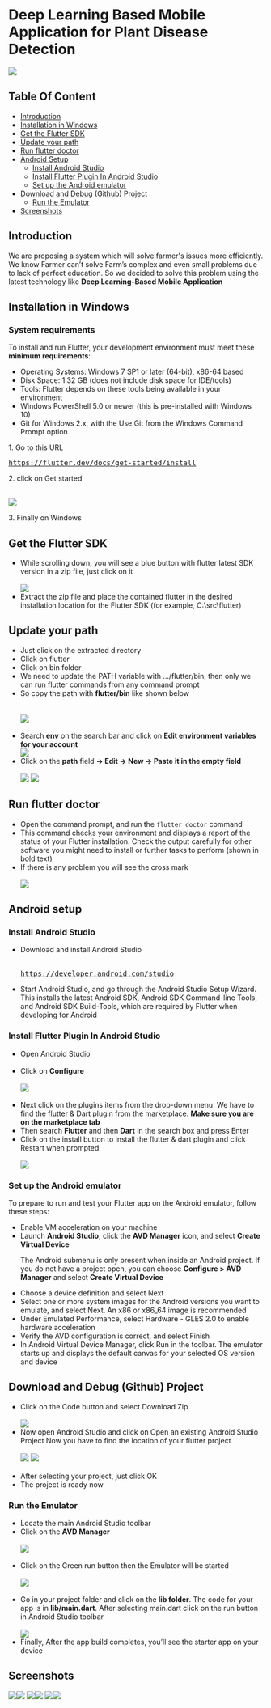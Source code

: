 <h1>Deep Learning Based Mobile Application for Plant Disease Detection</h1>

<img src="Readme_Images/pdd logo.png">

<h2>Table Of Content</h2>

- [Introduction](#Introduction)
- [Installation in Windows](#installation-in-windows)
- [Get the Flutter SDK](#get-the-flutter-sdk)
- [Update your path](#update-your-path)
- [Run flutter doctor](#run-flutter-doctor)
- [Android Setup](#android-setup)
    - [Install Android Studio](#install-android-studio)
    - [Install Flutter Plugin In Android Studio](#install-flutter-plugin-in-android-studio)
    - [Set up the Android emulator](#set-up-the-android-emulator)
- [Download and Debug (Github) Project](#download-and-debug-github-project)
    - [Run the Emulator](#run-the-emulator)
- [Screenshots](#Screenshots)
    
<h2>Introduction</h2>
<p>We are proposing a system which will solve farmer's issues more efficiently. We know Farmer can’t solve Farm’s complex and even small problems due to lack of perfect education. So we decided to solve this problem using the latest technology like <b>Deep Learning-Based Mobile Application</b></p>
</ul>

<h2>Installation in Windows</h2>
<h3>System requirements</h3>
<p>To install and run Flutter, your development environment must meet these <b>minimum requirements</b>:</p>
<ul>
<li>Operating Systems: Windows 7 SP1 or later (64-bit), x86-64 based</li>
<li>Disk Space: 1.32 GB (does not include disk space for IDE/tools)</li>
<li>Tools: Flutter depends on these tools being available in your environment</li>
<li>Windows PowerShell 5.0 or newer (this is pre-installed with Windows 10)</li>
<li>Git for Windows 2.x, with the Use Git from the Windows Command Prompt option</li>
</ul>
<p>1. Go to this URL </p>
<div class="highlight highlight-source-shell"><pre><a href="https://flutter.dev/docs/get-started/install">https://flutter.dev/docs/get-started/install</a></pre></div>
<p>2. click on Get started</p>
<br>
<img src="Readme_Images/1.PNG">
<br>
<p>3. Finally on Windows </p>

<h2>Get the Flutter SDK</h2>
<ul>
<li>While scrolling down, you will see a blue button with flutter latest SDK version in a zip file, just click on it</li>
<br><img src="Readme_Images/2.PNG"><br>
<li>Extract the zip file and place the contained flutter in the desired installation location for the Flutter SDK (for example, C:\src\flutter)</li>
</ul>

<h2>Update your path</h2>
<ul>
<li>Just click on the extracted directory</li>
<li>Click on flutter</li>
<li>Click on bin folder</li>
<li>We need to update the PATH variable with …/flutter/bin, then only we can run flutter commands from any command prompt</li>
<li>So copy the path with <b>flutter/bin</b> like shown below</li>
<br><br>
<img src="Readme_Images/3.PNG">
<br><br>
<li>Search <b>env</b> on the search bar and click on <b>Edit environment variables for your account</b></li>
<img src="Readme_Images/4.png">
<li>Click on the <b>path</b> field <b>-> Edit -> New -> Paste it in the empty field</b></li>
<br>
<img src="Readme_Images/5.PNG">
<img src="Readme_Images/6.PNG">
<br>
</ul>

<h2>Run flutter doctor</h2>
<ul>
<li>Open the command prompt, and run the <code>flutter doctor</code> command</li>
<li>This command checks your environment and displays a report of the status of your Flutter installation. Check the output carefully for other software you might need to install or further tasks to perform (shown in bold text)</li>
<li>If there is any problem you will see the cross mark</li>
<br>
<img src="Readme_Images/7.PNG">
<br>
</ul>

<h2>Android setup</h2>
<h3>Install Android Studio</h3>
<ul>
<li>Download and install Android Studio</li>
<br>
<div class="highlight highlight-source-shell"><pre><a href="https://developer.android.com/studio">https://developer.android.com/studio</a></pre></div>
<li>Start Android Studio, and go through the Android Studio Setup Wizard. This installs the latest Android SDK, Android SDK Command-line Tools, and Android SDK Build-Tools, which are required by Flutter when developing for Android</li>
</ul>


<h3>Install Flutter Plugin In Android Studio</h3>
<ul>
<li>Open Android Studio</li>
<br>
<li>Click on <b>Configure</b></li>
<br>
<img src="Readme_Images/8.PNG">
<br><br>
<li>Next click on the plugins items from the drop-down menu. We have to find the flutter & Dart plugin from the marketplace. <b>Make sure you are on the marketplace tab</b></li>
<li>Then search <b>Flutter</b> and then <b>Dart</b> in the search box and press Enter</li>
<li>Click on the install button to install the flutter & dart plugin and click Restart when prompted</li>
<br>
<img src="Readme_Images/9.jpg">
<br>
</ul>

<h3>Set up the Android emulator</h3>
<p>To prepare to run and test your Flutter app on the Android emulator, follow these steps:</p>

<ul>
<li>Enable VM acceleration on your machine</li>
<li>Launch <b>Android Studio</b>, click the <b>AVD Manager</b> icon, and select <b>Create Virtual Device</b></li>
<p>The Android submenu is only present when inside an Android project. If you do not have a project open, you can choose <b>Configure > AVD Manager</b> and select <b>Create Virtual Device</b></p>
<li>Choose a device definition and select Next</li>
<li>Select one or more system images for the Android versions you want to emulate, and select Next. An x86 or x86_64 image is recommended</li>
<li>Under Emulated Performance, select Hardware - GLES 2.0 to enable hardware acceleration</li>
<li>Verify the AVD configuration is correct, and select Finish</li>
<li>In Android Virtual Device Manager, click Run in the toolbar. The emulator starts up and displays the default canvas for your selected OS version and device</li>
</ul>

<h2>Download and Debug (Github) Project</h2>
<ul>
<li>Click on the Code button and select Download Zip</li>
 <br>
 <img src="Readme_Images/10.PNG">
 <br>
 <li>Now open Android Studio and click on Open an existing Android Studio Project Now you have to find the location of your flutter project</li> 
 <br>
 <img src="Readme_Images/11.png">
  <img src="Readme_Images/12.PNG">
  <br><br>
  <li>After selecting your project, just click OK</li>
  <li>The project is ready now</li>
</ul>

<h3>Run the Emulator</h3>
<ul>
<li>Locate the main Android Studio toolbar</li>
 <li>Click on the <b>AVD Manager</b></li> 
 <br>
 <img src="Readme_Images/13.PNG">
 <br><br>
  <li>Click on the Green run button then the Emulator will be started</li>
  <br>
  <img src="Readme_Images/14.PNG">
  <br><br>
  <li>Go in your project folder and click on the <b>lib folder</b>. The code for your app is in <b>lib/main.dart</b>. After selecting main.dart click on the run button in Android Studio toolbar</li>
   <br>
   <img src="Readme_Images/15.PNG">
   <br>
   <li>Finally, After the app build completes, you’ll see the starter app on your device</li>
</ul>

<h2>Screenshots</h2>
<img src="Readme_Images/screen1.jpg"><img src="Readme_Images/screen2.jpg">
<img src="Readme_Images/screen3.jpg"><img src="Readme_Images/screen4.png">
<img src="Readme_Images/screen5.png"><img src="Readme_Images/screen6.jpg">
